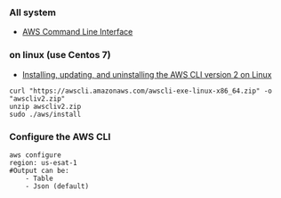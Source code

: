 ### All system
- [AWS Command Line Interface](https://aws.amazon.com/cli/)

### on linux (use Centos 7)
- [Installing, updating, and uninstalling the AWS CLI version 2 on Linux](https://docs.aws.amazon.com/cli/latest/userguide/install-cliv2-linux.html#cliv2-linux-install)
```
curl "https://awscli.amazonaws.com/awscli-exe-linux-x86_64.zip" -o "awscliv2.zip"
unzip awscliv2.zip
sudo ./aws/install
```
### Configure the AWS CLI
```
aws configure
region: us-esat-1
#Output can be:
    - Table
    - Json (default)
```



